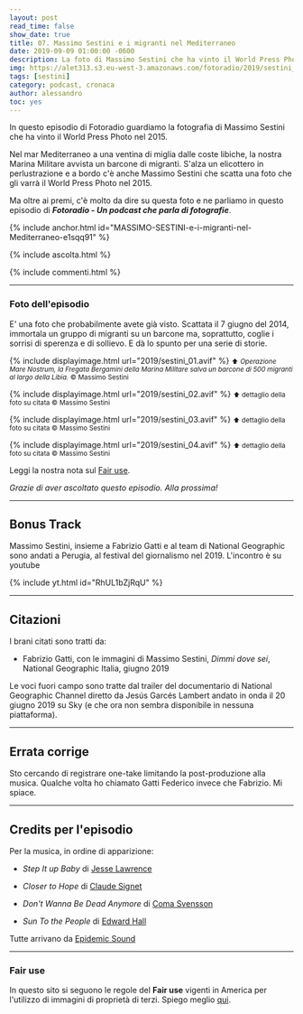 ```yaml
---
layout: post
read_time: false
show_date: true
title: 07. Massimo Sestini e i migranti nel Mediterraneo
date: 2019-09-09 01:00:00 -0600
description: La foto di Massimo Sestini che ha vinto il World Press Photo nel 2015
img: https://alet313.s3.eu-west-3.amazonaws.com/fotoradio/2019/sestini_01.avif
tags: [sestini]
category: podcast, cronaca
author: alessandro
toc: yes
---
```


In questo episodio di Fotoradio guardiamo la fotografia di Massimo Sestini che ha vinto il World Press Photo nel 2015.
<!--more-->

Nel mar Mediterraneo a una ventina di miglia dalle coste libiche, la nostra Marina Militare avvista un barcone di migranti. S'alza un elicottero in perlustrazione e a bordo c'è anche Massimo Sestini che scatta una foto che gli varrà il World Press Photo nel 2015.

Ma oltre ai premi, c'è molto da dire su questa foto e ne parliamo in questo episodio di **_Fotoradio - Un podcast che parla di fotografie_**.

{% include anchor.html id="MASSIMO-SESTINI-e-i-migranti-nel-Mediterraneo-e1sqq91" %}

{% include ascolta.html %}

{% include commenti.html %}

- - -

### Foto dell'episodio

E' una foto che probabilmente avete già visto. Scattata il 7 giugno del 2014, immortala un gruppo di migranti su un barcone ma, soprattutto, coglie i sorrisi di sperenza e di sollievo. E dà lo spunto per una serie di storie.

{% include displayimage.html url="2019/sestini_01.avif" %}
<small>⬆︎ _Operazione Mare Nostrum, la Fregata Bergamini della Marina Militare salva un barcone di 500 migranti al largo della Libia._ © Massimo Sestini</small>

{% include displayimage.html url="2019/sestini_02.avif" %}
<small>⬆︎ dettaglio della foto su citata © Massimo Sestini<br></small>

{% include displayimage.html url="2019/sestini_03.avif" %}
<small>⬆︎ dettaglio della foto su citata © Massimo Sestini<br></small>

{% include displayimage.html url="2019/sestini_04.avif" %}
<small>⬆︎ dettaglio della foto su citata © Massimo Sestini<br></small>

Leggi la nostra nota sul [Fair use](../../fair_use.html).

_Grazie di aver ascoltato questo episodio. Alla prossima!_


- - -

## Bonus Track

Massimo Sestini, insieme a Fabrizio Gatti e al team di National Geographic sono andati a Perugia, al festival del giornalismo nel 2019. L'incontro è su youtube

{% include yt.html id="RhUL1bZjRqU" %}


- - -

## Citazioni

I brani citati sono tratti da:

- Fabrizio Gatti, con le immagini di Massimo Sestini, _Dimmi dove sei_, National Geographic Italia, giugno 2019

Le voci fuori campo sono tratte dal trailer del documentario di National Geographic Channel diretto da Jesús Garcés Lambert andato in onda il 20 giugno 2019 su Sky (e che ora non sembra disponibile in nessuna piattaforma).



- - -

## Errata corrige

Sto cercando di registrare one-take limitando la post-produzione alla musica. Qualche volta ho chiamato Gatti Federico invece che Fabrizio. Mi spiace.


- - -

## Credits per l'episodio

Per la musica, in ordine di apparizione:

- _Step It up Baby_ di [Jesse Lawrence](https://www.epidemicsound.com/search/?term=Jesse%20Lawrence)

- _Closer to Hope_ di [Claude Signet](https://www.epidemicsound.com/search/?term=Claude%20Signet)

- _Don't Wanna Be Dead Anymore_ di [Coma Svensson](https://www.epidemicsound.com/search/?term=Coma%20Svensson)

- _Sun To the People_ di [Edward Hall](https://www.epidemicsound.com/search/?term=Edward%20Hall)

Tutte arrivano da [Epidemic Sound](https://www.epidemicsound.com/)

- - -

### Fair use

In questo sito si seguono le regole del **Fair use** vigenti in America per l'utilizzo di immagini di proprietà di terzi. Spiego meglio [qui](../../fair_use.html).
